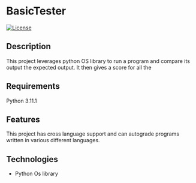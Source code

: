 # BasicTester

<!-- # Note: Work in progress -->

[![License](https://img.shields.io/badge/License-MIT-blue.svg)](LICENSE)

## Description

This project leverages python OS library to run a program and compare its output the expected output. It then gives a score for all the 

## Requirements
 
Python 3.11.1

<!-- ## Usage

Explain how to use the project and any relevant usage examples or screenshots. Provide any additional details or instructions that users may need.
 -->
 
## Features

This project has cross language support and can autograde programs written in various different languages. 

## Technologies

- Python Os library
